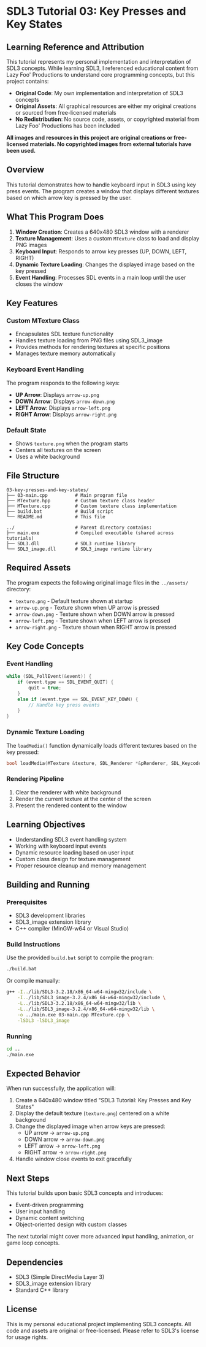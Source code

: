 # SDL3 Tutorial 03: Key Presses and Key States

## Learning Reference and Attribution

This tutorial represents my personal implementation and interpretation of SDL3 concepts. While learning SDL3, I referenced educational content from Lazy Foo' Productions to understand core programming concepts, but this project contains:

- **Original Code**: My own implementation and interpretation of SDL3 concepts
- **Original Assets**: All graphical resources are either my original creations or sourced from free-licensed materials
- **No Redistribution**: No source code, assets, or copyrighted material from Lazy Foo' Productions has been included

**All images and resources in this project are original creations or free-licensed materials. No copyrighted images from external tutorials have been used.**

## Overview

This tutorial demonstrates how to handle keyboard input in SDL3 using key press events. The program creates a window that displays different textures based on which arrow key is pressed by the user.

## What This Program Does

1. **Window Creation**: Creates a 640x480 SDL3 window with a renderer
2. **Texture Management**: Uses a custom `MTexture` class to load and display PNG images
3. **Keyboard Input**: Responds to arrow key presses (UP, DOWN, LEFT, RIGHT)
4. **Dynamic Texture Loading**: Changes the displayed image based on the key pressed
5. **Event Handling**: Processes SDL events in a main loop until the user closes the window

## Key Features

### Custom MTexture Class
- Encapsulates SDL texture functionality
- Handles texture loading from PNG files using SDL3_image
- Provides methods for rendering textures at specific positions
- Manages texture memory automatically

### Keyboard Event Handling
The program responds to the following keys:
- **UP Arrow**: Displays `arrow-up.png`
- **DOWN Arrow**: Displays `arrow-down.png` 
- **LEFT Arrow**: Displays `arrow-left.png`
- **RIGHT Arrow**: Displays `arrow-right.png`

### Default State
- Shows `texture.png` when the program starts
- Centers all textures on the screen
- Uses a white background

## File Structure

```
03-key-presses-and-key-states/
├── 03-main.cpp          # Main program file
├── MTexture.hpp         # Custom texture class header
├── MTexture.cpp         # Custom texture class implementation
├── build.bat            # Build script
└── README.md            # This file

../                      # Parent directory contains:
├── main.exe             # Compiled executable (shared across tutorials)
├── SDL3.dll             # SDL3 runtime library
└── SDL3_image.dll       # SDL3_image runtime library
```

## Required Assets

The program expects the following original image files in the `../assets/` directory:
- `texture.png` - Default texture shown at startup
- `arrow-up.png` - Texture shown when UP arrow is pressed
- `arrow-down.png` - Texture shown when DOWN arrow is pressed
- `arrow-left.png` - Texture shown when LEFT arrow is pressed
- `arrow-right.png` - Texture shown when RIGHT arrow is pressed

## Key Code Concepts

### Event Handling
```cpp
while (SDL_PollEvent(&event)) {
    if (event.type == SDL_EVENT_QUIT) {
        quit = true;
    }
    else if (event.type == SDL_EVENT_KEY_DOWN) {
        // Handle key press events
    }
}
```

### Dynamic Texture Loading
The `loadMedia()` function dynamically loads different textures based on the key pressed:
```cpp
bool loadMedia(MTexture &texture, SDL_Renderer *&pRenderer, SDL_Keycode &key_code)
```

### Rendering Pipeline
1. Clear the renderer with white background
2. Render the current texture at the center of the screen
3. Present the rendered content to the window

## Learning Objectives

- Understanding SDL3 event handling system
- Working with keyboard input events
- Dynamic resource loading based on user input
- Custom class design for texture management
- Proper resource cleanup and memory management

## Building and Running

### Prerequisites
- SDL3 development libraries
- SDL3_image extension library
- C++ compiler (MinGW-w64 or Visual Studio)

### Build Instructions
Use the provided `build.bat` script to compile the program:
```bash
./build.bat
```

Or compile manually:
```bash
g++ -I../lib/SDL3-3.2.18/x86_64-w64-mingw32/include \
    -I../lib/SDL3_image-3.2.4/x86_64-w64-mingw32/include \
    -L../lib/SDL3-3.2.18/x86_64-w64-mingw32/lib \
    -L../lib/SDL3_image-3.2.4/x86_64-w64-mingw32/lib \
    -o ../main.exe 03-main.cpp MTexture.cpp \
    -lSDL3 -lSDL3_image
```

### Running
```bash
cd ..
./main.exe
```

## Expected Behavior

When run successfully, the application will:
1. Create a 640x480 window titled "SDL3 Tutorial: Key Presses and Key States"
2. Display the default texture (`texture.png`) centered on a white background
3. Change the displayed image when arrow keys are pressed:
   - UP arrow → `arrow-up.png`
   - DOWN arrow → `arrow-down.png`
   - LEFT arrow → `arrow-left.png`
   - RIGHT arrow → `arrow-right.png`
4. Handle window close events to exit gracefully

## Next Steps

This tutorial builds upon basic SDL3 concepts and introduces:
- Event-driven programming
- User input handling
- Dynamic content switching
- Object-oriented design with custom classes

The next tutorial might cover more advanced input handling, animation, or game loop concepts.

## Dependencies

- SDL3 (Simple DirectMedia Layer 3)
- SDL3_image extension library
- Standard C++ library

## License

This is my personal educational project implementing SDL3 concepts. All code and assets are original or free-licensed. Please refer to SDL3's license for usage rights.
